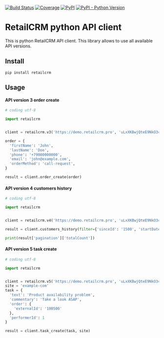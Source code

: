 [![Build Status](https://img.shields.io/travis/retailcrm/api-client-python/master.svg)](https://travis-ci.org/retailcrm/api-client-python)
[![Coverage](https://img.shields.io/codecov/c/gh/retailcrm/api-client-python/master.svg?logo=codecov&logoColor=white)](https://codecov.io/gh/retailcrm/api-client-python)
[![PyPI](https://img.shields.io/pypi/v/retailcrm.svg?logo=pypi&logoColor=white)](https://pypi.python.org/pypi/retailcrm)
[![PyPI - Python Version](https://img.shields.io/pypi/pyversions/retailcrm.svg?logo=python&logoColor=white)](https://pypi.python.org/pypi/retailcrm)


RetailCRM python API client
===========================

This is python RetailCRM API client. This library allows to use all available API versions.

## Install

```
pip install retailcrm
```

## Usage

#### API version 3 order create

```python
# coding utf-8

import retailcrm


client = retailcrm.v3('https://demo.retailcrm.pro', 'uLxXKBwjQteE9NkO3cJAqTXNwvKktaTc')

order = {
  'firstName': 'John',
  'lastName': 'Doe',
  'phone': '+79000000000',
  'email': 'john@example.com',
  'orderMethod': 'call-request',
}

result = client.order_create(order)
```

#### API version 4 customers history

```python
# coding utf-8

import retailcrm


client = retailcrm.v4('https://demo.retailcrm.pro', 'uLxXKBwjQteE9NkO3cJAqTXNwvKktaTc')

result = client.customers_history(filter={'sinceId': '1500', 'startDate': '2018-03-01'})

print(result['pagination']['totalCount'])
```

#### API version 5 task create

```python
# coding utf-8

import retailcrm


client = retailcrm.v5('https://demo.retailcrm.pro', 'uLxXKBwjQteE9NkO3cJAqTXNwvKktaTc')
site = 'example-com'
task = {
  'text': 'Product availability problem',
  'commentary': 'Take a look ASAP',
  'order': {
    'externalId': '100500'
  },
  'performerId': 1
}

result = client.task_create(task, site)
```

